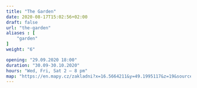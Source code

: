 ```yaml
---
title: "The Garden"
date: 2020-08-17T15:02:56+02:00
draft: false
url: "the-garden"
aliases : [
    "garden"
]
weight: "6"

opening: "29.09.2020 18:00"
duration: "30.09-30.10.2020"
hours: "Wed, Fri, Sat 2 – 8 pm"
map: "https://en.mapy.cz/zakladni?x=16.5664211&y=49.1995117&z=19&source=coor&id=16.56627895619667%2C49.199677283539614"
---
```

